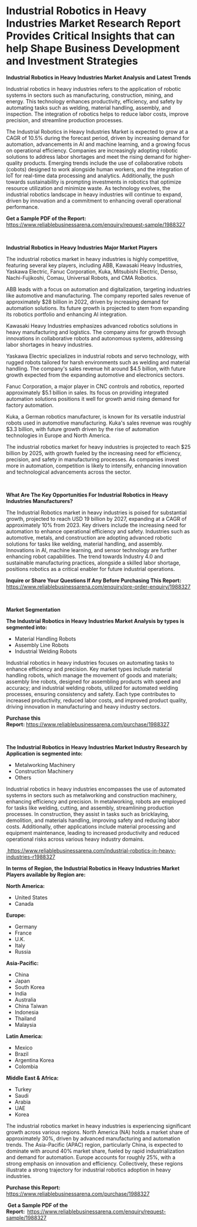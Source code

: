 <p><h1>Industrial Robotics in Heavy Industries Market Research Report Provides Critical Insights that can help Shape Business Development and Investment Strategies</h1></p><p><strong>Industrial Robotics in Heavy Industries Market Analysis and Latest Trends</strong></p>
<p><p>Industrial robotics in heavy industries refers to the application of robotic systems in sectors such as manufacturing, construction, mining, and energy. This technology enhances productivity, efficiency, and safety by automating tasks such as welding, material handling, assembly, and inspection. The integration of robotics helps to reduce labor costs, improve precision, and streamline production processes.</p><p>The Industrial Robotics in Heavy Industries Market is expected to grow at a CAGR of 10.5% during the forecast period, driven by increasing demand for automation, advancements in AI and machine learning, and a growing focus on operational efficiency. Companies are increasingly adopting robotic solutions to address labor shortages and meet the rising demand for higher-quality products. Emerging trends include the use of collaborative robots (cobots) designed to work alongside human workers, and the integration of IoT for real-time data processing and analytics. Additionally, the push towards sustainability is prompting investments in robotics that optimize resource utilization and minimize waste. As technology evolves, the industrial robotics landscape in heavy industries will continue to expand, driven by innovation and a commitment to enhancing overall operational performance.</p></p>
<p><strong>Get a Sample PDF of the Report:&nbsp;</strong> <a href="https://www.reliablebusinessarena.com/enquiry/request-sample/1988327?utm_campaign=3526&utm_medium=2&utm_source=Github&utm_content=ia&utm_term=12042025&utm_id=industrial-robotics-in-heavy-industries">https://www.reliablebusinessarena.com/enquiry/request-sample/1988327</a></p>
<p>&nbsp;</p>
<p><strong>Industrial Robotics in Heavy Industries Major Market Players</strong></p>
<p><p>The industrial robotics market in heavy industries is highly competitive, featuring several key players, including ABB, Kawasaki Heavy Industries, Yaskawa Electric, Fanuc Corporation, Kuka, Mitsubishi Electric, Denso, Nachi-Fujikoshi, Comau, Universal Robots, and CMA Robotics. </p><p>ABB leads with a focus on automation and digitalization, targeting industries like automotive and manufacturing. The company reported sales revenue of approximately $28 billion in 2022, driven by increasing demand for automation solutions. Its future growth is projected to stem from expanding its robotics portfolio and enhancing AI integration.</p><p>Kawasaki Heavy Industries emphasizes advanced robotics solutions in heavy manufacturing and logistics. The company aims for growth through innovations in collaborative robots and autonomous systems, addressing labor shortages in heavy industries.</p><p>Yaskawa Electric specializes in industrial robots and servo technology, with rugged robots tailored for harsh environments such as welding and material handling. The company's sales revenue hit around $4.5 billion, with future growth expected from the expanding automotive and electronics sectors.</p><p>Fanuc Corporation, a major player in CNC controls and robotics, reported approximately $5.1 billion in sales. Its focus on providing integrated automation solutions positions it well for growth amid rising demand for factory automation.</p><p>Kuka, a German robotics manufacturer, is known for its versatile industrial robots used in automotive manufacturing. Kuka's sales revenue was roughly $3.3 billion, with future growth driven by the rise of automation technologies in Europe and North America.</p><p>The industrial robotics market for heavy industries is projected to reach $25 billion by 2025, with growth fueled by the increasing need for efficiency, precision, and safety in manufacturing processes. As companies invest more in automation, competition is likely to intensify, enhancing innovation and technological advancements across the sector.</p></p>
<p>&nbsp;</p>
<p><strong>What Are The Key Opportunities For Industrial Robotics in Heavy Industries Manufacturers?</strong></p>
<p><p>The Industrial Robotics market in heavy industries is poised for substantial growth, projected to reach USD 19 billion by 2027, expanding at a CAGR of approximately 10% from 2023. Key drivers include the increasing need for automation to enhance operational efficiency and safety. Industries such as automotive, metals, and construction are adopting advanced robotic solutions for tasks like welding, material handling, and assembly. Innovations in AI, machine learning, and sensor technology are further enhancing robot capabilities. The trend towards Industry 4.0 and sustainable manufacturing practices, alongside a skilled labor shortage, positions robotics as a critical enabler for future industrial operations.</p></p>
<p><strong>Inquire or Share Your Questions If Any Before Purchasing This Report:</strong> <a href="https://www.reliablebusinessarena.com/enquiry/pre-order-enquiry/1988327?utm_campaign=3526&utm_medium=2&utm_source=Github&utm_content=ia&utm_term=12042025&utm_id=industrial-robotics-in-heavy-industries">https://www.reliablebusinessarena.com/enquiry/pre-order-enquiry/1988327</a></p>
<p>&nbsp;</p>
<p><strong>Market Segmentation</strong></p>
<p><strong>The Industrial Robotics in Heavy Industries Market Analysis by types is segmented into:</strong></p>
<p><ul><li>Material Handling Robots</li><li>Assembly Line Robots</li><li>Industrial Welding Robots</li></ul></p>
<p><p>Industrial robotics in heavy industries focuses on automating tasks to enhance efficiency and precision. Key market types include material handling robots, which manage the movement of goods and materials; assembly line robots, designed for assembling products with speed and accuracy; and industrial welding robots, utilized for automated welding processes, ensuring consistency and safety. Each type contributes to increased productivity, reduced labor costs, and improved product quality, driving innovation in manufacturing and heavy industry sectors.</p></p>
<p><strong>Purchase this Report:&nbsp;</strong><a href="https://www.reliablebusinessarena.com/purchase/1988327?utm_campaign=3526&utm_medium=2&utm_source=Github&utm_content=ia&utm_term=12042025&utm_id=industrial-robotics-in-heavy-industries">https://www.reliablebusinessarena.com/purchase/1988327</a></p>
<p>&nbsp;</p>
<p><strong>The Industrial Robotics in Heavy Industries Market Industry Research by Application is segmented into:</strong></p>
<p><ul><li>Metalworking Machinery</li><li>Construction Machinery</li><li>Others</li></ul></p>
<p><p>Industrial robotics in heavy industries encompasses the use of automated systems in sectors such as metalworking and construction machinery, enhancing efficiency and precision. In metalworking, robots are employed for tasks like welding, cutting, and assembly, streamlining production processes. In construction, they assist in tasks such as bricklaying, demolition, and materials handling, improving safety and reducing labor costs. Additionally, other applications include material processing and equipment maintenance, leading to increased productivity and reduced operational risks across various heavy industry domains.</p></p>
<p><a href="https://www.reliablebusinessarena.com/industrial-robotics-in-heavy-industries-r1988327?utm_campaign=3526&utm_medium=2&utm_source=Github&utm_content=ia&utm_term=12042025&utm_id=industrial-robotics-in-heavy-industries">&nbsp;https://www.reliablebusinessarena.com/industrial-robotics-in-heavy-industries-r1988327</a></p>
<p><strong>In terms of Region, the Industrial Robotics in Heavy Industries Market Players available by Region are:</strong></p>
<p>
    <p> <strong> North America: </strong>
        <ul>
            <li>United States</li>
            <li>Canada</li>
        </ul>
        </p> 
    <p> <strong> Europe: </strong>
        <ul>
            <li>Germany</li>
            <li>France</li>
            <li>U.K.</li>
            <li>Italy</li>
            <li>Russia</li>
        </ul>
        </p> 
    <p> <strong> Asia-Pacific: </strong>
        <ul>
            <li>China</li>
            <li>Japan</li>
            <li>South Korea</li>
            <li>India</li>
            <li>Australia</li>
            <li>China Taiwan</li>
            <li>Indonesia</li>
            <li>Thailand</li>
            <li>Malaysia</li>
        </ul>
        </p> 
    <p> <strong> Latin America: </strong>
        <ul>
            <li>Mexico</li>
            <li>Brazil</li>
            <li>Argentina Korea</li>
            <li>Colombia</li>
        </ul>
        </p> 
    <p> <strong> Middle East & Africa: </strong>
        <ul>
            <li>Turkey</li>
            <li>Saudi</li>
            <li>Arabia</li>
            <li>UAE</li>
            <li>Korea</li>
        </ul>
    </p>
    </p>
<p><p>The industrial robotics market in heavy industries is experiencing significant growth across various regions. North America (NA) holds a market share of approximately 30%, driven by advanced manufacturing and automation trends. The Asia-Pacific (APAC) region, particularly China, is expected to dominate with around 40% market share, fueled by rapid industrialization and demand for automation. Europe accounts for roughly 25%, with a strong emphasis on innovation and efficiency. Collectively, these regions illustrate a strong trajectory for industrial robotics adoption in heavy industries.</p></p>
<p><strong>Purchase this Report: </strong><a href="https://www.reliablebusinessarena.com/purchase/1988327?utm_campaign=3526&utm_medium=2&utm_source=Github&utm_content=ia&utm_term=12042025&utm_id=industrial-robotics-in-heavy-industries">https://www.reliablebusinessarena.com/purchase/1988327</a></p>
<p>&nbsp;<strong>Get a Sample PDF of the Report:&nbsp;&nbsp;</strong><a href="https://www.reliablebusinessarena.com/enquiry/request-sample/1988327?utm_campaign=3526&utm_medium=2&utm_source=Github&utm_content=ia&utm_term=12042025&utm_id=industrial-robotics-in-heavy-industries">https://www.reliablebusinessarena.com/enquiry/request-sample/1988327</a></p>
<p><strong></strong></p>
<p><p></p><p></p><p></p></p>